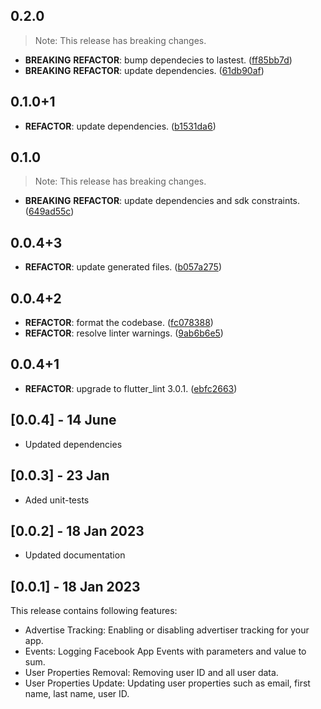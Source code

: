 ## 0.2.0

> Note: This release has breaking changes.

 - **BREAKING** **REFACTOR**: bump dependecies to lastest. ([ff85bb7d](https://github.com/djangoflow/flutter-djangoflow/commit/ff85bb7d8698ed2c8c4b3484d838e837ef176204))
 - **BREAKING** **REFACTOR**: update dependencies. ([61db90af](https://github.com/djangoflow/flutter-djangoflow/commit/61db90af4da126a177106a23ac4f770fee796c65))

## 0.1.0+1

 - **REFACTOR**: update dependencies. ([b1531da6](https://github.com/djangoflow/flutter-djangoflow/commit/b1531da6872511f1cbe86be74888db64f01f3b60))

## 0.1.0

> Note: This release has breaking changes.

 - **BREAKING** **REFACTOR**: update dependencies and sdk constraints. ([649ad55c](https://github.com/djangoflow/flutter-djangoflow/commit/649ad55c4fdfe4907bd67ec43dee6cfda55d8b90))

## 0.0.4+3

 - **REFACTOR**: update generated files. ([b057a275](https://github.com/djangoflow/flutter-djangoflow/commit/b057a2751bd47d0d2e436a3418232c01218fda59))

## 0.0.4+2

 - **REFACTOR**: format the codebase. ([fc078388](https://github.com/djangoflow/flutter-djangoflow/commit/fc0783887eb7881d079c7381299248cea2fdf63a))
 - **REFACTOR**: resolve linter warnings. ([9ab6b6e5](https://github.com/djangoflow/flutter-djangoflow/commit/9ab6b6e5e700de585393939f3afd1cb2527f9d39))

## 0.0.4+1

 - **REFACTOR**: upgrade to flutter_lint 3.0.1. ([ebfc2663](https://github.com/djangoflow/flutter-djangoflow/commit/ebfc266338959dece73dd2b2198277ef0d225bb2))

## [0.0.4] - 14 June

- Updated dependencies

## [0.0.3] - 23 Jan

- Aded unit-tests

## [0.0.2] - 18 Jan 2023

- Updated documentation

## [0.0.1] - 18 Jan 2023

This release contains following features:

- Advertise Tracking: Enabling or disabling advertiser tracking for your app.
- Events: Logging Facebook App Events with parameters and value to sum.
- User Properties Removal: Removing user ID and all user data.
- User Properties Update: Updating user properties such as email, first name, last name, user ID.
